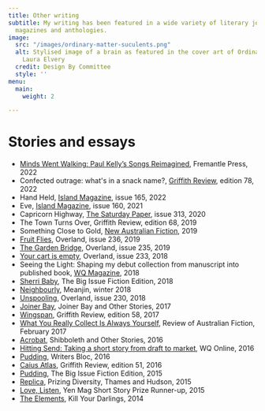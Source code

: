 ```yaml
---
title: Other writing
subtitle: My writing has been featured in a wide variety of literary journals,
  magazines and anthologies.
image:
  src: "/images/ordinary-matter-suculents.png"
  alt: Stylised image of a brain as featured in the cover art of Ordinary Matter by
    Laura Elvery
  credit: Design By Committee
  style: ''
menu:
  main:
    weight: 2

---
```

# Stories and essays

* [Minds Went Walking: Paul Kelly’s Songs Reimagined](https://fremantlepress.com.au/books/minds-went-walking-paul-kellys-songs-reimagined/), Fremantle Press, 2022
* Confected outrage: what's in a snack name?, [Griffith Review](https://www.griffithreview.com/store/a-matter-of-taste/), edition 78, 2022
* Hand Held, [Island Magazine](https://islandmag.com/current-issue), issue 165, 2022
* Eve, [Island Magazine](https://islandmag.com/read/eve-by-laura-elvery), issue 160, 2021
* Capricorn Highway, [The Saturday Paper](https://www.thesaturdaypaper.com.au/culture/fiction/2020/08/08/capricorn-highway/159680880010220#hrd), issue 313, 2020
* The Town Turns Over, Griffith Review, edition 68, 2019
* Something Close to Gold, [New Australian Fiction](https://www.killyourdarlings.com.au/shop/new-australian-fiction-2019/), 2019
* [Fruit Flies](https://overland.org.au/previous-issues/issue-236/short-story-prize-laura-elvery/), Overland, issue 236, 2019
* [The Garden Bridge](https://overland.org.au/previous-issues/issue-235/fiction-the-garden-bridge/), Overland, issue 235, 2019
* [Your cart is empty](https://overland.org.au/previous-issues/issue-233/fair-australia-prize-fiction/), Overland, issue 233, 2018
* Seeing the Light: Shaping my debut collection from manuscript into published book, [WQ Magazine](https://qldwriters.org.au/magazine/), 2018
* [Sherri Baby](https://www.thebigissue.org.au/magazines/2018/08/10/fiction-edition-2018/), The Big Issue Fiction Edition, 2018
* [Neighbourly](https://meanjin.com.au/fiction/neighbourly/), Meanjin, winter 2018
* [Unspooling](https://overland.org.au/previous-issues/issue-230/fiction-prize-laura-elvery/), Overland, issue 230, 2018
* [Joiner Bay](https://margaretriverpress.com/product/joiner-bay-and-other-stories/), Joiner Bay and Other Stories, 2017
* [Wingspan](https://griffithreview.com/articles/wingspan/), Griffith Review, edition 58, 2017
* [What You Really Collect Is Always Yourself](http://reviewofaustralianfiction.com/product/raf-140-volume-21-issue-1/), Review of Australian Fiction, February 2017
* [Acrobat](https://margaretriverpress.com/product/shibboleth-other-stories/), Shibboleth and Other Stories, 2016
* [Hitting Send: Taking a short story from draft to market](https://qldwriters.org.au/2016/01/04/hitting-send-taking-a-short-story-from-draft-to-market/), WQ Online, 2016
* [Pudding](https://thewritersbloc.net/bloc-features-pudding-laura-elvery), Writers Bloc, 2016
* [Caius Atlas](https://griffithreview.com/articles/caius-atlas/), Griffith Review, edition 51, 2016
* [Pudding](https://www.thebigissue.org.au/blog/2016/03/23/fiction-edition---pudding/), The Big Issue Fiction Edition, 2015
* [Replica](https://booko.com.au/9780500500552/Prizing-Diversity), Prizing Diversity, Thames and Hudson, 2015
* [Love, Listen](https://www.yenmag.net/friday-fiction-love-listen/), Yen Mag Short Story Prize Runner-up, 2015
* [The Elements](https://www.killyourdarlings.com.au/2014/11/the-elements-by-laura-elvery/), Kill Your Darlings, 2014
